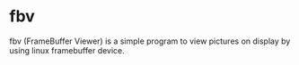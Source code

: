 # fbv
fbv (FrameBuffer Viewer) is a simple program to view pictures on display by using linux framebuffer device.
